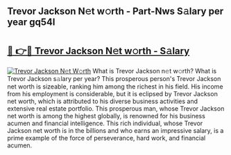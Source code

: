 ## Trevor Jackson N𝚎t w𝚘rth - Part-Nws S𝚊lary per year gq54l

# <h2><a href="http://gc1h20f.nevu.top/?p=Trevor+Jackson">🔗 👉🔴 Trevor Jackson N𝚎t w𝚘rth - S𝚊lary</a></h2>

[![Trevor Jackson N𝚎t W𝚘rth](https://i.imgur.com/Oavwk0R.jpeg)](http://gc1h20f.nevu.top/?p=Trevor+Jackson)
What is Trevor Jackson n𝚎t w𝚘rth? What is Trevor Jackson s𝚊lary per year?
This prosperous person's Trevor Jackson net worth is sizeable, ranking him among the richest in his field. His income from his employment is considerable, but it is eclipsed by Trevor Jackson net worth, which is attributed to his diverse business activities and extensive real estate portfolio. This prosperous man, whose Trevor Jackson net worth is among the highest globally, is renowned for his business acumen and financial intelligence. This rich individual, whose Trevor Jackson net worth is in the billions and who earns an impressive salary, is a prime example of the force of perseverance, hard work, and financial acumen.
